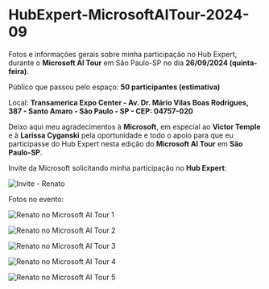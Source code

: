 # HubExpert-MicrosoftAITour-2024-09
Fotos e informações gerais sobre minha participação no Hub Expert, durante o **Microsoft AI Tour** em São Paulo-SP no dia **26/09/2024 (quinta-feira)**.



Público que passou pelo espaço: **50 participantes (estimativa)**

Local: **Transamerica Expo Center - Av. Dr. Mário Vilas Boas Rodrigues, 387 - Santo Amaro - São Paulo - SP - CEP: 04757-020**

Deixo aqui meu agradecimentos à **Microsoft**, em especial ao **Victor Temple** e à **Larissa Cyganski** pela oportunidade e todo o apoio para que eu participasse do Hub Expert nesta edição do **Microsoft AI Tour** em **São Paulo-SP**.

Invite da Microsoft solicitando minha participação no **Hub Expert**:

![Invite - Renato](img/email-invite-ai-tour-2024-09.png)

Fotos no evento:

![Renato no Microsoft AI Tour 1](img/a-05.jpg)

![Renato no Microsoft AI Tour 2](img/a-04.jpg)

![Renato no Microsoft AI Tour 3](img/a-01.jpg)

![Renato no Microsoft AI Tour 4](img/a-02.jpg)

![Renato no Microsoft AI Tour 5](img/a-03.jpg)